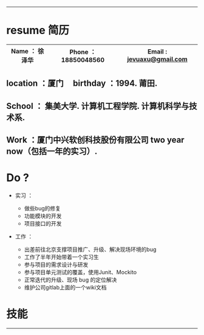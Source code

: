 ***
# resume 简历 

Name ： 徐泽华 |Phone ： 18850048560 | Email : jevuaxu@gmail.com 
---|---|---

## location ：厦门&nbsp;&nbsp;&nbsp;&nbsp;&nbsp;birthday ：1994. 莆田.

## School ： 集美大学. 计算机工程学院. 计算机科学与技术系.

## Work ：厦门中兴软创科技股份有限公司 two year now（包括一年的实习）.

# Do ?

* 实习 ： 

   - 做些bug的修复 
   - 功能模块的开发 
   - 项目接口的开发 

* 工作 ： 
   + 出差前往北京支撑项目推广、升级、解决现场环境的bug
   + 工作了半年开始带着一个实习生
   + 参与项目的需求设计与研发
   + 参与项目单元测试的覆盖，使用Junit、Mockito
   + 正常迭代的升级、现场 bug 的定位解决
   + 维护公司gitlab上面的一个wiki文档
 
# 技能 




***
